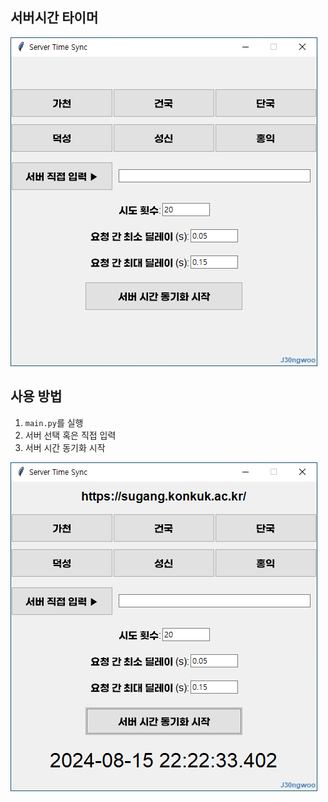 ## 서버시간 타이머

![메인 화면](images/main_screen.png)

## 사용 방법

1. `main.py`를 실행
2. 서버 선택 혹은 직접 입력
3. 서버 시간 동기화 시작

![설정 예시](images/example1.png)